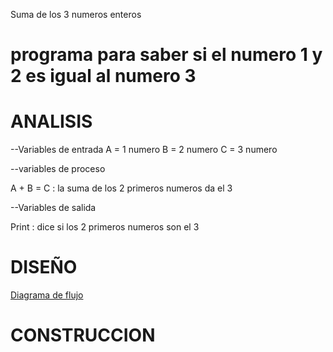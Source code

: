 Suma de los 3 numeros enteros
# programa para saber si el numero 1 y 2 es igual al numero 3

# ANALISIS
--Variables de entrada A = 1 numero B = 2 numero C = 3 numero

--variables de proceso

A + B = C : la suma de los 2 primeros numeros da el 3

--Variables de salida

Print : dice si los 2 primeros numeros son el 3

# DISEÑO

[Diagrama de flujo](diagrama.png "diagrama de flujo")

# CONSTRUCCION

